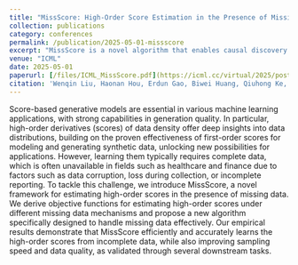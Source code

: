 ```yaml
---
title: "MissScore: High-Order Score Estimation in the Presence of Missing Data"
collection: publications
category: conferences
permalink: /publication/2025-05-01-missscore
excerpt: "MissScore is a novel algorithm that enables causal discovery with incomplete datasets by leveraging high-order score function estimation, achieving state-of-the-art results in simulations."
venue: "ICML"
date: 2025-05-01
paperurl: [/files/ICML_MissScore.pdf](https://icml.cc/virtual/2025/poster/45508)
citation: 'Wenqin Liu, Haonan Hou, Erdun Gao, Biwei Huang, Qiuhong Ke, Howard Bondell, Mingming Gong. "MissScore: High-Order Score Estimation in the Presence of Missing Data." <i>ICML 2025</i>.'
---
```

Score-based generative models are essential in various machine learning applications, with strong capabilities in generation quality. In particular, high-order derivatives (scores) of data density offer deep insights into data distributions, building on the proven effectiveness of first-order scores for modeling and generating synthetic data, unlocking new possibilities for applications. However, learning them typically requires complete data, which is often unavailable in fields such as healthcare and finance due to factors such as data corruption, loss during collection, or incomplete reporting. To tackle this challenge, we introduce MissScore, a novel framework for estimating high-order scores in the presence of missing data. We derive objective functions for estimating high-order scores under different missing data mechanisms and propose a new algorithm specifically designed to handle missing data effectively. Our empirical results demonstrate that MissScore efficiently and accurately learns the high-order scores from incomplete data, while also improving sampling speed and data quality, as validated through several downstream tasks.
